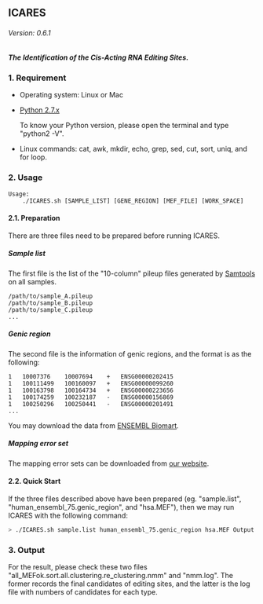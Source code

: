 ## ICARES
###### Version: 0.6.1
##### The Identification of the Cis-Acting RNA Editing Sites.

### 1. Requirement
- Operating system: Linux or Mac 
- [Python 2.7.x](https://www.python.org/downloads/)

    To know your Python version, please open the terminal and type "python2 -V".

- Linux commands: cat, awk, mkdir, echo, grep, sed, cut, sort, uniq, and for loop.


### 2. Usage
```
Usage:
    ./ICARES.sh [SAMPLE_LIST] [GENE_REGION] [MEF_FILE] [WORK_SPACE] 
```

#### 2.1. Preparation
There are three files need to be prepared before running ICARES.
##### Sample list
The first file is the list of the "10-column" pileup files generated by [Samtools](http://www.htslib.org/) on all samples.
```
/path/to/sample_A.pileup
/path/to/sample_B.pileup
/path/to/sample_C.pileup
...
```

##### Genic region
The second file is the information of genic regions, and the format is as the following:
```
1   10007376    10007694    +   ENSG00000202415
1   100111499   100160097   +   ENSG00000099260
1   100163798   100164734   +   ENSG00000223656
1   100174259   100232187   -   ENSG00000156869
1   100250296   100250441   -   ENSG00000201491
...
```
You may download the data from [ENSEMBL Biomart](http://www.ensembl.org/index.html).

##### Mapping error set
The mapping error sets can be downloaded from [our website](ftp://treeslab1.genomics.sinica.edu.tw/ICARES/MEF/).

#### 2.2. Quick Start
If the three files described above have been prepared (eg. "sample.list", "human\_ensembl\_75.genic\_region", and "hsa.MEF"),
then we may run ICARES with the following command:

```bash
> ./ICARES.sh sample.list human_ensembl_75.genic_region hsa.MEF Output
```

### 3. Output
For the result, please check these two files "all\_MEFok.sort.all.clustering.re\_clustering.nmm" and "nmm.log".
The former records the final candidates of editing sites, and the latter is the log file with numbers of candidates for each type.




